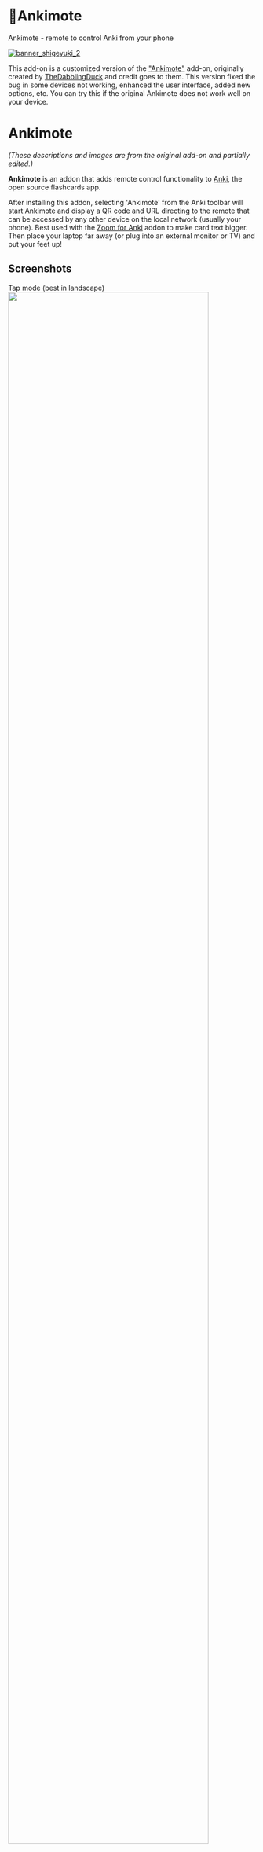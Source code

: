 # 📱Ankimote

Ankimote - remote to control Anki from your phone

[![banner_shigeyuki_2](https://github.com/shigeyukey/Pokemanki-Gold/assets/124401518/8408c164-e95c-4e40-98c1-393b03e04bcb)](https://www.reddit.com/user/Shige-yuki)   <br>

<!-- **[AnkiWeb Page](https://ankiweb.net/shared/info/🟢) | Code : `🟢`** -->


This add-on is a customized version of the <a href="https://github.com/TheDabblingDuck/ankimote" target="_blank">"Ankimote"</a> add-on, originally created by <a href="https://github.com/TheDabblingDuck" target="_blank">TheDabblingDuck</a> and credit goes to them. This version fixed the bug in some devices not working, enhanced the user interface, added new options, etc. You can try this if the original Ankimote does not work well on your device.


# Ankimote

*(These descriptions and images are from the original add-on and partially edited.)*


**Ankimote** is an addon that adds remote control functionality to [Anki](https://apps.ankiweb.net/), the open source flashcards app.

After installing this addon, selecting 'Ankimote' from the Anki toolbar will start Ankimote and display a QR code and URL directing to the remote that can be accessed by any other device on the local network (usually your phone). Best used with the [Zoom for Anki](https://ankiweb.net/shared/info/1923741581) addon to make card text bigger. Then place your laptop far away (or plug into an external monitor or TV) and put your feet up!


## Screenshots

Tap mode (best in landscape)
<img src="images/Ankimote/05.png" width="90%" >

Swipe mode and swipe settings

<img src="images/Ankimote/03.png" width="40%" > <img src="images/Ankimote/04.png" width="40%" >


Connect by scanning a QR or visiting the URL from a phone or other device that is on the same local network.
<img src="images/Ankimote/01.png" width="90%" >

Visual feedback in the desktop Anki app. (🚨This will not work on the Mac. Workaround is under development, please wait.)
<img src="images/Ankimote/02.png" width="90%" >


## Features

* Answer cards (again, hard, good, easy) from the remote and get visual feedback on the desktop app

* Scroll up, scroll down, undo from the remote

* One-hand (Swipes) and two-hand (Taps) control interfaces

* Switch decks without touching your computer

* Works with the AMBOSS addon to flip through popups

* 'Show Hints' action reveals hidden portions of cards in common decks such as Anking and Pepper

Advanced features (see addon config in Anki):

* Custom actions to trigger execution of user-defined Python code (to interact with Anki) or Javascript (to interact with the current card)

* Custom hook support for integration with other addons


## Limitations

* Both devices must be on the same network (usually the same WiFi name)

* The network must allow local communication (public networks like coffee shops and some schools may not work)

* Workaround: when the above conditions cannot be met, try enabling Bluetooth tethering on your phone and connect your computer to your phone's Bluetooth. In your computer's Bluetooth settings, use "connect to network" or similar to create an internet connection over Bluetooth between the two devices. Then find your phone's IP address on the Bluetooth connection, and use that IP address instead of the one Ankimote displays. Use the same port displayed by Ankimote.

## Settings

![alt text](images/Ankimote/06.png)

### Anser Feedback

Enables or disables visual feedback. (🚨This will not work on the Mac. Workaround is under development, please wait.)

### Show top Toolbar

Hide the button for the QR code that is displayed on Anki's top toolbar. Need to restart Anki.

### Startup

Ankimote QR code is auto displayed when Anki is launched.

### Shortcut key

You can change the shortcut key for displaying the QR Code.
The default setting is `Ctrl+Shift+J`. Need to restart Anki.


### Custom Commands

These settings apply immediately.

![alt text](images/Ankimote/07.png)


* These 5 custom command slots can be used to run any Python command from the Ankimote remote, thus allowing access to far more Anki functions.

* Enter name of command in cmd{n}-label

* Example commands pulled from [the _shortcutKeys function in Anki's reviewer.py](https://github.com/ankitects/anki/blob/bc5b6dfb6363f588d2e8ad0291ea7f91100ad7a7/qt/aqt/reviewer.py#L266):

    * Suspend card: `mw.reviewer.onSuspendCard()`

    * Suspend note: `mw.reviewer.onSuspend()`

    * Mark card: `mw.reviewer.onMark()`

    * Flag card: `mw.reviewer.setFlag(1)`

        * Replace the number: red=1, orange=2, green=3, blue=4

    * Bury card: `mw.reviewer.onBuryCard()`

    * Bury note: `mw.reviewer.onBuryNote()`

    * Delete note: `mw.reviewer.onDelete()`

    * Replay audio: `mw.reviewer.replayAudio()`

    * Pause audio: `mw.reviewer.on_pause_audio()`



### Custom JavaScript

* To run JavaScript inside your card, use the above custom command slots with the Python function `mw.web.eval( \"[your JS code]\" )`

    * Example: `mw.web.eval( \"document.getElementById('io-revl-btn').onclick();\" )`

    * The above command will click the toggle button in an Image Occlusion card.

* Multi-line javascript should be converted to a single line with commands separated by semicolons.

    * Example: `mw.web.eval( \"var x=document.getElementsByClassName('hint'); for(i=0;i<x.length;i++) { if(x[i].tagName=='A') { x[i].onclick(); } };\" )`

    * The above command finds all link elements with class name 'hint' and clicks them, thus revealing extra information in some popular decks.

* Use the addon ['AnkiWebView Inspector'](https://ankiweb.net/shared/info/31746032) to look at a card's code and test the JS command before entering it here.






## Privacy

Sending data has been disabled in this customized version because it was causing a bug.

## License

The original Ankimote is MIT licensed but PyQt is AGPL so I added AGPL to the file that uses aqt. I think the code that has nothing to do with aqt is MIT.

## About Development Support

The original authors are inactive as of 2022-2024
(they are medical students so they are probably currently working in the medical field and could be busy) but they are accepting donations for development via paypal -> [The Original Ankimote](https://ankiweb.net/shared/info/149004221)

Please note that these are different developments, and donating to me will not support the original authors. (Anki add-ons are open source so developers are free to use them)


## Credit

* [The Original Ankimote add-on page](https://ankiweb.net/shared/info/149004221) / Author : [TheDabblingDuck](https://github.com/TheDabblingDuck)
* Contributors ([Short cutkey](https://github.com/TheDabblingDuck/ankimote/pull/45)) / [akavi1](https://github.com/akavi1)



## 🚨Report

If you have any problems or requests feel free to send them to me.

  <!-- 1. <a href="https://ankiweb.net/shared/review/🟢" target="_blank">👍️Rate Comment</a> : You can contact me anonymously, and AnkiWeb will send you an email when I reply, a high rating increases priority of development. -->
  2. <a href="https://www.reddit.com/r/Anki/comments/1b0eybn/simple_fix_of_broken_addons_for_the_latest_anki/" target="_blank">👩‍🚀Reddit</a> : You can request me to repair broken Add-ons.
  2. <a href="https://forums.ankiweb.net/t/simple-fix-of-broken-add-ons-for-the-latest-anki-by-shige/41650" target="_blank">🌟AnkiForums</a> : You can request me to repair broken Add-ons, and it is ideal for open discussions.
  3. <a href="https://github.com/shigeyukey/my_addons/issues" target="_blank">🐙Github </a> : Makes it easier to track problems.
  4. <a href="https://www.patreon.com/Shigeyuki" target="_blank">💖Patreon DM</a> : Response will be prioritized.


<!-- **[AnkiWeb Page](https://ankiweb.net/shared/info/🟢) | Code : `🟢`** -->